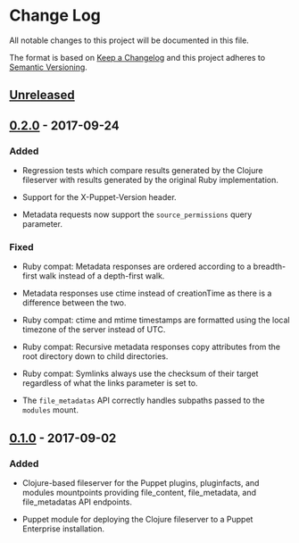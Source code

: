 # Change Log
All notable changes to this project will be documented in this file.

The format is based on [Keep a Changelog](http://keepachangelog.com/)
and this project adheres to [Semantic Versioning](http://semver.org/).


## [Unreleased]


## [0.2.0] - 2017-09-24
### Added

  - Regression tests which compare results generated by the Clojure
    fileserver with results generated by the original Ruby implementation.

  - Support for the X-Puppet-Version header.

  - Metadata requests now support the `source_permissions` query parameter.

### Fixed

  - Ruby compat: Metadata responses are ordered according to a breadth-first
    walk instead of a depth-first walk.

  - Metadata responses use ctime instead of creationTime as there is
    a difference between the two.

  - Ruby compat: ctime and mtime timestamps are formatted using the
    local timezone of the server instead of UTC.

  - Ruby compat: Recursive metadata responses copy attributes from the
    root directory down to child directories.

  - Ruby compat: Symlinks always use the checksum of their target
    regardless of what the links parameter is set to.

  - The `file_metadatas` API correctly handles subpaths passed to the
    `modules` mount.


## [0.1.0] - 2017-09-02
### Added

  - Clojure-based fileserver for the Puppet plugins, pluginfacts, and
    modules mountpoints providing file_content, file_metadata, and
    file_metadatas API endpoints.

  - Puppet module for deploying the Clojure fileserver to a
    Puppet Enterprise installation.


[Unreleased]: https://github.com/Sharpie/puppetserver-clj-file-server/compare/0.2.0...HEAD
[0.2.0]: https://github.com/Sharpie/puppetserver-clj-file-server/compare/0.1.0...0.2.0
[0.1.0]: https://github.com/Sharpie/puppetserver-clj-file-server/compare/af3604d...0.1.0
